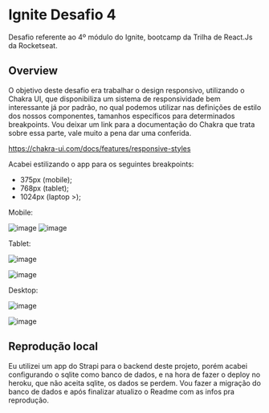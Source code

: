 # Ignite Desafio 4
Desafio referente ao 4º módulo do Ignite, bootcamp da Trilha de React.Js da Rocketseat.

## Overview
O objetivo deste desafio era trabalhar o design responsivo, utilizando o Chakra UI, que disponibiliza um sistema de responsividade bem interessante já por padrão, no qual podemos utilizar nas definições de estilo dos nossos componentes, tamanhos específicos para determinados breakpoints. Vou deixar um link para a documentação do Chakra que trata sobre essa parte, vale muito a pena dar uma conferida.

https://chakra-ui.com/docs/features/responsive-styles

Acabei estilizando o app para os seguintes breakpoints: 
- 375px (mobile);
- 768px (tablet);
- 1024px (laptop >);

Mobile:

![image](https://user-images.githubusercontent.com/70351489/115096403-4d8d0700-9efb-11eb-8644-33314aa3cad9.png)
![image](https://user-images.githubusercontent.com/70351489/115096676-91344080-9efc-11eb-9f38-0f50516e7dd9.png)

Tablet:

![image](https://user-images.githubusercontent.com/70351489/115096380-3817dd00-9efb-11eb-87b3-730c1fd85b3c.png)

![image](https://user-images.githubusercontent.com/70351489/115096695-a4471080-9efc-11eb-9e36-65d59c89deb5.png)

Desktop:

![image](https://user-images.githubusercontent.com/70351489/115096337-030b8a80-9efb-11eb-9054-6290215022af.png)

![image](https://user-images.githubusercontent.com/70351489/115096658-79f55300-9efc-11eb-81ba-d5a5166e56cb.png)

## Reprodução local
Eu utilizei um app do Strapi para o backend deste projeto, porém acabei configurando o sqlite como banco de dados, e na hora de fazer o deploy no heroku, que não aceita sqlite, os dados se perdem. Vou fazer a migração do banco de dados e após finalizar atualizo o Readme com as infos pra reprodução.
